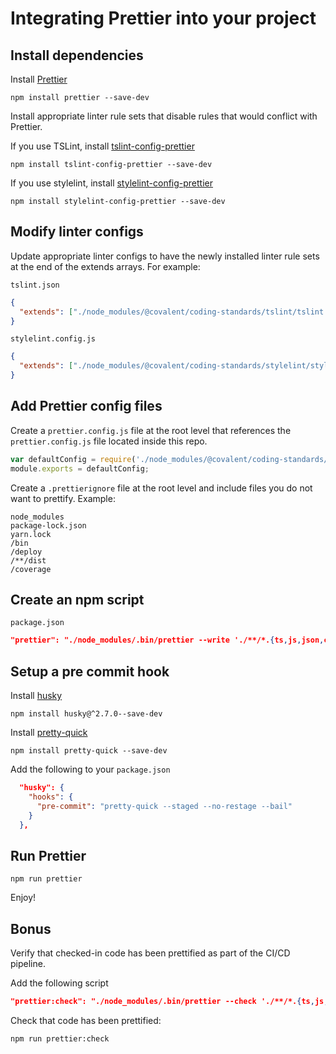 # Integrating Prettier into your project

## Install dependencies

Install [Prettier](https://github.com/prettier/prettier)

`npm install prettier --save-dev`

Install appropriate linter rule sets that disable rules that would conflict with Prettier.

If you use TSLint, install [tslint-config-prettier](https://github.com/prettier/tslint-config-prettier)

`npm install tslint-config-prettier --save-dev`

If you use stylelint, install [stylelint-config-prettier](https://github.com/prettier/stylelint-config-prettier)

`npm install stylelint-config-prettier --save-dev`

## Modify linter configs

Update appropriate linter configs to have the newly installed linter rule sets at the end of the extends arrays. For example:

`tslint.json`

```json
{
  "extends": ["./node_modules/@covalent/coding-standards/tslint/tslint.json", "tslint-config-prettier"]
}
```

`stylelint.config.js`

```json
{
  "extends": ["./node_modules/@covalent/coding-standards/stylelint/stylelint.config.js", "stylelint-config-prettier"]
}
```

## Add Prettier config files

Create a `prettier.config.js` file at the root level that references the `prettier.config.js` file located inside this repo.

```javascript
var defaultConfig = require('./node_modules/@covalent/coding-standards/prettier/prettier.config.js');
module.exports = defaultConfig;
```

Create a `.prettierignore` file at the root level and include files you do not want to prettify. Example:

```
node_modules
package-lock.json
yarn.lock
/bin
/deploy
/**/dist
/coverage
```

## Create an npm script

`package.json`

```json
"prettier": "./node_modules/.bin/prettier --write './**/*.{ts,js,json,css,scss,html,yml,md}'",
```

## Setup a pre commit hook

Install [husky](https://github.com/typicode/husky)

`npm install husky@^2.7.0--save-dev`

Install [pretty-quick](https://github.com/azz/pretty-quick)

`npm install pretty-quick --save-dev`

Add the following to your `package.json`

```json
  "husky": {
    "hooks": {
      "pre-commit": "pretty-quick --staged --no-restage --bail"
    }
  },
```

## Run Prettier

`npm run prettier`

Enjoy!

## Bonus

Verify that checked-in code has been prettified as part of the CI/CD pipeline.

Add the following script

```json
"prettier:check": "./node_modules/.bin/prettier --check './**/*.{ts,js,json,css,scss,html,yml,md}'"
```

Check that code has been prettified:

`npm run prettier:check`
